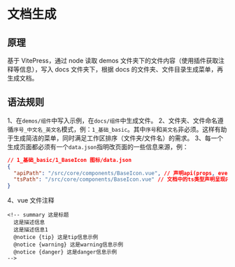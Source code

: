 # 文档生成

## 原理

基于 VitePress，通过 node 读取 demos 文件夹下的文件内容（使用插件获取注释等信息），写入 docs 文件夹下，根据 docs 的文件夹、文件目录生成菜单，再生成文档。

## 语法规则

1、在`demos/组件`中写入示例，在`docs/组件`中生成文件。
2、文件夹、文件命名遵循`序号_中文名_英文名`模式，例：`1_基础_basic`。其中`序号`和`英文名`非必须。这样有助于生成简洁的菜单，同时满足工作区排序（文件夹/文件名）的需求。
3、每一个生成页面都必须有一个`data.json`指明改页面的一些信息来源，例：

```json
// 1_基础_basic/1_BaseIcon 图标/data.json
{
  "apiPath": "/src/core/components/BaseIcon.vue", // 声明api(props, events, slots, expost)的来源地址，文档页面会以表格内容呈现（内容来源于注释）
  "tsPath": "/src/core/components/BaseIcon.vue" // 文档中的ts类型声明呈现内容的来源出处
}
```

4、vue 文件注释

```vue
<!-- summary 这是标题
  这是描述信息
  这是描述信息1
  @notice {tip} 这是tip信息示例
  @notice {warning} 这是warning信息示例
  @notice {danger} 这是danger信息示例
-->
```
